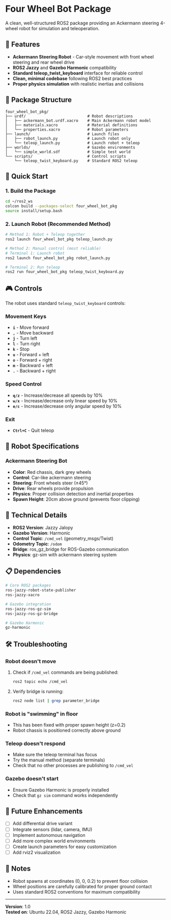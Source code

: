 # Four Wheel Bot Package

A clean, well-structured ROS2 package providing an Ackermann steering 4-wheel robot for simulation and teleoperation.

## 🚗 Features

- **Ackermann Steering Robot** - Car-style movement with front wheel steering and rear wheel drive
- **ROS2 Jazzy** and **Gazebo Harmonic** compatibility
- **Standard teleop_twist_keyboard** interface for reliable control
- **Clean, minimal codebase** following ROS2 best practices
- **Proper physics simulation** with realistic inertias and collisions

## 📁 Package Structure

```
four_wheel_bot_pkg/
├── urdf/                           # Robot descriptions
│   ├── ackermann_bot.urdf.xacro    # Main Ackermann robot model
│   ├── materials.xacro             # Material definitions  
│   └── properties.xacro            # Robot parameters
├── launch/                         # Launch files
│   ├── robot_launch.py             # Launch robot only
│   └── teleop_launch.py            # Launch robot + teleop
├── worlds/                         # Gazebo environments
│   └── simple_world.sdf            # Simple test world
└── scripts/                        # Control scripts
    └── teleop_twist_keyboard.py    # Standard ROS2 teleop
```

## 🚀 Quick Start

### 1. Build the Package
```bash
cd ~/ros2_ws
colcon build --packages-select four_wheel_bot_pkg
source install/setup.bash
```

### 2. Launch Robot (Recommended Method)
```bash
# Method 1: Robot + Teleop together
ros2 launch four_wheel_bot_pkg teleop_launch.py

# Method 2: Manual control (most reliable)
# Terminal 1: Launch robot
ros2 launch four_wheel_bot_pkg robot_launch.py

# Terminal 2: Run teleop
ros2 run four_wheel_bot_pkg teleop_twist_keyboard.py
```

## 🎮 Controls

The robot uses standard `teleop_twist_keyboard` controls:

### Movement Keys
- **`i`** - Move forward
- **`,`** - Move backward  
- **`j`** - Turn left
- **`l`** - Turn right
- **`k`** - Stop
- **`u`** - Forward + left
- **`o`** - Forward + right
- **`m`** - Backward + left
- **`.`** - Backward + right

### Speed Control
- **`q/z`** - Increase/decrease all speeds by 10%
- **`w/x`** - Increase/decrease only linear speed by 10%
- **`e/c`** - Increase/decrease only angular speed by 10%

### Exit
- **`Ctrl+C`** - Quit teleop

## 🤖 Robot Specifications

### Ackermann Steering Bot
- **Color**: Red chassis, dark grey wheels
- **Control**: Car-like ackermann steering
- **Steering**: Front wheels steer (±45°)
- **Drive**: Rear wheels provide propulsion
- **Physics**: Proper collision detection and inertial properties
- **Spawn Height**: 20cm above ground (prevents floor clipping)

## 🔧 Technical Details

- **ROS2 Version**: Jazzy Jalopy
- **Gazebo Version**: Harmonic
- **Control Topic**: `/cmd_vel` (geometry_msgs/Twist)
- **Odometry Topic**: `/odom` 
- **Bridge**: ros_gz_bridge for ROS-Gazebo communication
- **Physics**: gz-sim with ackermann steering system

## 📋 Dependencies

```bash
# Core ROS2 packages
ros-jazzy-robot-state-publisher
ros-jazzy-xacro

# Gazebo integration
ros-jazzy-ros-gz-sim
ros-jazzy-ros-gz-bridge

# Gazebo Harmonic
gz-harmonic
```

## 🛠 Troubleshooting

### Robot doesn't move
1. Check if `/cmd_vel` commands are being published:
   ```bash
   ros2 topic echo /cmd_vel
   ```
2. Verify bridge is running:
   ```bash
   ros2 node list | grep parameter_bridge
   ```

### Robot is "swimming" in floor
- This has been fixed with proper spawn height (z=0.2)
- Robot chassis is positioned correctly above ground

### Teleop doesn't respond
- Make sure the teleop terminal has focus
- Try the manual method (separate terminals)
- Check that no other processes are publishing to `/cmd_vel`

### Gazebo doesn't start
- Ensure Gazebo Harmonic is properly installed
- Check that `gz sim` command works independently

## 🔮 Future Enhancements

- [ ] Add differential drive variant
- [ ] Integrate sensors (lidar, camera, IMU)
- [ ] Implement autonomous navigation
- [ ] Add more complex world environments
- [ ] Create launch parameters for easy customization
- [ ] Add rviz2 visualization

## 📝 Notes

- Robot spawns at coordinates (0, 0, 0.2) to prevent floor collision
- Wheel positions are carefully calibrated for proper ground contact
- Uses standard ROS2 conventions for maximum compatibility

---

**Version**: 1.0  
**Tested on**: Ubuntu 22.04, ROS2 Jazzy, Gazebo Harmonic

